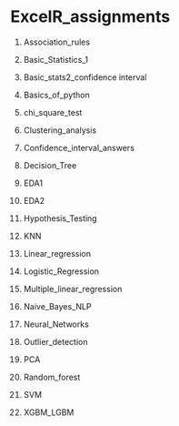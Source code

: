 # ExcelR_assignments

1. Association_rules

2. Basic_Statistics_1

3. Basic_stats2_confidence interval

4. Basics_of_python

5. chi_square_test

6. Clustering_analysis

7. Confidence_interval_answers

8. Decision_Tree

9. EDA1

10. EDA2

11. Hypothesis_Testing

12. KNN

13. Linear_regression

14. Logistic_Regression

15. Multiple_linear_regression

16. Naive_Bayes_NLP

17. Neural_Networks

18. Outlier_detection

19. PCA

20. Random_forest

21. SVM

22. XGBM_LGBM
